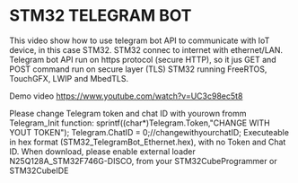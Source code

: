 # STM32 TELEGRAM BOT

This video show how to use telegram bot API to communicate with IoT device, in this case STM32.
STM32 connec to internet with ethernet/LAN. Telegram bot API run on https protocol (secure HTTP), so it jus GET and POST command run on secure layer (TLS)
STM32 running FreeRTOS, TouchGFX, LWIP and MbedTLS.

Demo video https://www.youtube.com/watch?v=UC3c98ec5t8

Please change Telegram token and chat ID with yourown fromm Telegram_Init function:
sprintf((char*)Telegram.Token,"CHANGE WITH YOUT TOKEN");
Telegram.ChatID = 0;//changewithyourchatID;
Executeable in hex format (STM32_TelegramBot_Ethernet.hex), with no Token and Chat ID.
When download, please enable external loader N25Q128A_STM32F746G-DISCO, from your STM32CubeProgrammer or STM32CubeIDE
